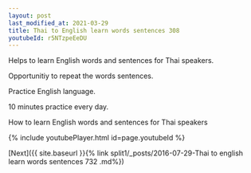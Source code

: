 ```yaml
---
layout: post
last_modified_at: 2021-03-29
title: Thai to English learn words sentences 308 
youtubeId: r5NTzpeEeDU
---
```

 
 
Helps to learn English words and sentences for Thai speakers.

Opportunitiy to repeat the words sentences. 

Practice English language. 
 
10 minutes practice every day. 
 
How to learn English words and sentences for Thai speakers 
 
{% include youtubePlayer.html id=page.youtubeId %}
 
 
[Next]({{ site.baseurl }}{% link  split1/_posts/2016-07-29-Thai to english learn words sentences 732 .md%})
 
